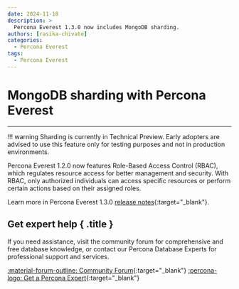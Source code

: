 ```yaml
---
date: 2024-11-18
description: >
  Percona Everest 1.3.0 now includes MongoDB sharding.
authors: [rasika-chivate]
categories:
  - Percona Everest
tags:
  - Percona Everest
---
```


# MongoDB sharding with Percona Everest
---
<!-- more -->

!!! warning
    Sharding is currently in Technical Preview. Early adopters are advised to use this feature only for testing purposes and not in production environments.

 Percona Everest 1.2.0 now features Role-Based Access Control (RBAC), which regulates resource access for better management and security.
With RBAC, only authorized individuals can access specific resources or perform certain actions based on their assigned roles.

Learn more in Percona Everest 1.3.0 [release notes](https://docs.percona.com/everest/release-notes/Percona-Everest-1.3.0-%282024-11-18%29.html){:target="_blank"}.

<div data-banner markdown>

## Get expert help { .title }

If you need assistance, visit the community forum for comprehensive and free database knowledge, or contact our Percona Database Experts for professional support and services.

<div class="actions" markdown>

[:material-forum-outline: Community Forum](https://forums.percona.com/){:target="_blank"} [:percona-logo: Get a Percona Expert](https://www.percona.com/about/contact){:target="_blank"}
</div></div>